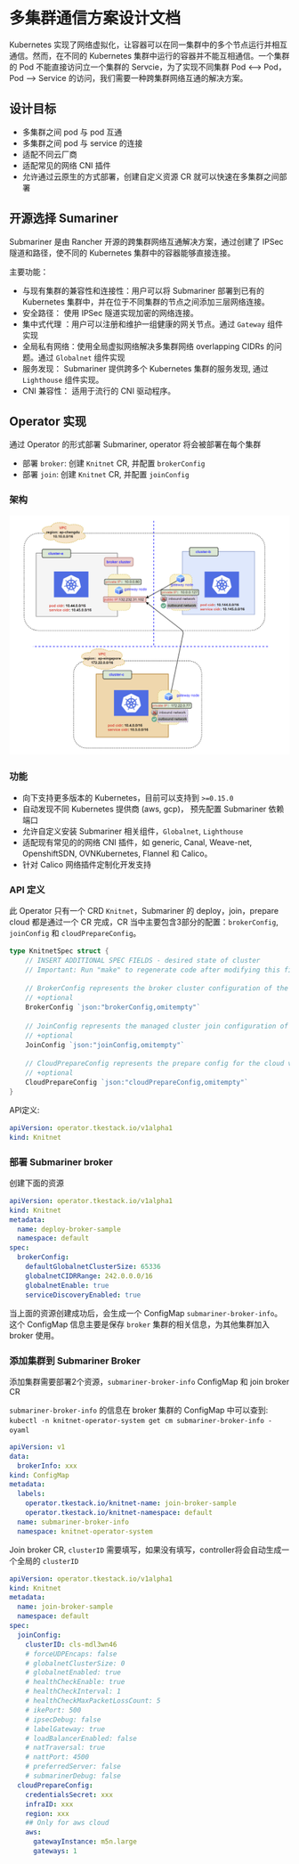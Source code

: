 # 多集群通信方案设计文档

Kubernetes 实现了网络虚拟化，让容器可以在同一集群中的多个节点运行并相互通信。然而，在不同的 Kubernetes 集群中运行的容器并不能互相通信。一个集群的 Pod 不能直接访问立一个集群的 Servcie，为了实现不同集群 Pod <--> Pod， Pod --> Service 的访问，我们需要一种跨集群网络互通的解决方案。

## 设计目标

- 多集群之间 pod 与 pod 互通
- 多集群之间 pod 与 service 的连接
- 适配不同云厂商
- 适配常见的网络 CNI 插件
- 允许通过云原生的方式部署，创建自定义资源 CR 就可以快速在多集群之间部署

## 开源选择 Sumariner

Submariner 是由 Rancher 开源的跨集群网络互通解决方案，通过创建了 IPSec 隧道和路径，使不同的 Kubernetes 集群中的容器能够直接连接。

主要功能：

- 与现有集群的兼容性和连接性：用户可以将 Submariner 部署到已有的 Kubernetes 集群中，并在位于不同集群的节点之间添加三层网络连接。
- 安全路径： 使用 IPSec 隧道实现加密的网络连接。
- 集中式代理 ：用户可以注册和维护一组健康的网关节点。通过 `Gateway` 组件实现
- 全局私有网络：使用全局虚拟网络解决多集群网络 overlapping CIDRs 的问题。通过 `Globalnet` 组件实现
- 服务发现： Submariner 提供跨多个 Kubernetes 集群的服务发现, 通过 `Lighthouse` 组件实现。
- CNI 兼容性： 适用于流行的 CNI 驱动程序。

## Operator 实现

通过 Operator 的形式部署 Submariner, operator 将会被部署在每个集群

- 部署 `broker`: 创建 `Knitnet` CR, 并配置 `brokerConfig`
- 部署 `join`: 创建 `Knitnet` CR, 并配置 `joinConfig`

### 架构

<div align="center">
    <img src="./icons/submariner-arch.png">
</div>

### 功能

- 向下支持更多版本的 Kubernetes，目前可以支持到 `>=0.15.0`
- 自动发现不同 Kubernetes 提供商 (aws, gcp)， 预先配置 Submariner 依赖端口
- 允许自定义安装 Submariner 相关组件，`Globalnet`, `Lighthouse`
- 适配现有常见的的网络 CNI 插件，如 generic, Canal, Weave-net, OpenshiftSDN, OVNKubernetes, Flannel 和 Calico。
- 针对 Calico 网络插件定制化开发支持

### API 定义

此 Operator 只有一个 CRD `Knitnet`，Submariner 的 deploy，join，prepare cloud 都是通过一个 CR 完成，CR 当中主要包含3部分的配置：`brokerConfig`, `joinConfig` 和 `cloudPrepareConfig`。

```go
type KnitnetSpec struct {
	// INSERT ADDITIONAL SPEC FIELDS - desired state of cluster
	// Important: Run "make" to regenerate code after modifying this file

	// BrokerConfig represents the broker cluster configuration of the Submariner.
	// +optional
	BrokerConfig `json:"brokerConfig,omitempty"`

	// JoinConfig represents the managed cluster join configuration of the Submariner.
	// +optional
	JoinConfig `json:"joinConfig,omitempty"`

	// CloudPrepareConfig represents the prepare config for the cloud vendor.
	// +optional
	CloudPrepareConfig `json:"cloudPrepareConfig,omitempty"`
}
```

API定义:

```yaml
apiVersion: operator.tkestack.io/v1alpha1
kind: Knitnet
```

### 部署 Submariner broker

创建下面的资源

```yaml
apiVersion: operator.tkestack.io/v1alpha1
kind: Knitnet
metadata:
  name: deploy-broker-sample
  namespace: default
spec:
  brokerConfig:
    defaultGlobalnetClusterSize: 65336
    globalnetCIDRRange: 242.0.0.0/16
    globalnetEnable: true
    serviceDiscoveryEnabled: true
```

当上面的资源创建成功后，会生成一个 ConfigMap `submariner-broker-info`。这个 ConfigMap 信息主要是保存 `broker` 集群的相关信息，为其他集群加入 broker 使用。

### 添加集群到 Submariner Broker

添加集群需要部署2个资源，`submariner-broker-info` ConfigMap 和 join broker CR

`submariner-broker-info` 的信息在 broker 集群的 ConfigMap 中可以查到: `kubectl -n knitnet-operator-system get cm submariner-broker-info -oyaml`

```yaml
apiVersion: v1
data:
  brokerInfo: xxx
kind: ConfigMap
metadata:
  labels:
    operator.tkestack.io/knitnet-name: join-broker-sample
    operator.tkestack.io/knitnet-namespace: default
  name: submariner-broker-info
  namespace: knitnet-operator-system
```

Join broker CR, `clusterID` 需要填写，如果没有填写，controller将会自动生成一个全局的 `clusterID`

```yaml
apiVersion: operator.tkestack.io/v1alpha1
kind: Knitnet
metadata:
  name: join-broker-sample
  namespace: default
spec:
  joinConfig:
    clusterID: cls-mdl3wn46
    # forceUDPEncaps: false
    # globalnetClusterSize: 0
    # globalnetEnabled: true
    # healthCheckEnable: true
    # healthCheckInterval: 1
    # healthCheckMaxPacketLossCount: 5
    # ikePort: 500
    # ipsecDebug: false
    # labelGateway: true
    # loadBalancerEnabled: false
    # natTraversal: true
    # nattPort: 4500
    # preferredServer: false
    # submarinerDebug: false
  cloudPrepareConfig:
    credentialsSecret: xxx
    infraID: xxx
    region: xxx
    ## Only for aws cloud
    aws:
      gatewayInstance: m5n.large
      gateways: 1
```
